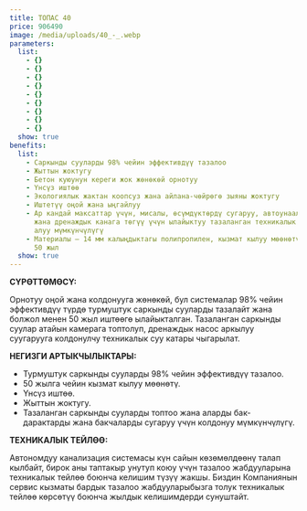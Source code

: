 ```yaml
---
title: ТОПАС 40
price: 906490
image: /media/uploads/40_-_.webp
parameters:
  list:
    - {}
    - {}
    - {}
    - {}
    - {}
    - {}
    - {}
    - {}
    - {}
  show: true
benefits:
  list:
    - Саркынды сууларды 98% чейин эффективдүү тазалоо
    - Жыттын жоктугу
    - Бетон куюунун кереги жок жөнөкөй орнотуу
    - Үнсүз иштөө
    - Экологиялык жактан коопсуз жана айлана-чөйрөгө зыяны жоктугу
    - Иштетүү оңой жана ыңгайлуу
    - Ар кандай максаттар үчүн, мисалы, өсүмдүктөрдү сугаруу, автоунааларды жуу
      жана дренаждык канага төгүү үчүн ылайыктуу тазаланган техникалык сууну
      алуу мүмкүнчүлүгү
    - Материалы – 14 мм калыңдыктагы полипропилен, кызмат кылуу мөөнөтү кеминде
      50 жыл
  show: true
---
```



**СҮРӨТТӨМӨСҮ:**

Орнотуу оңой жана колдонууга жөнөкөй, бул системалар 98% чейин эффективдүү түрдө турмуштук саркынды сууларды тазалайт жана болжол менен 50 жыл иштөөгө ылайыкталган.
Тазаланган саркынды суулар атайын камерага топтолуп, дренаждык насос аркылуу суугарууга колдонулчу техникалык суу катары чыгарылат.

**НЕГИЗГИ АРТЫКЧЫЛЫКТАРЫ:**

* Турмуштук саркынды сууларды 98% чейин эффективдүү тазалоо.
* 50 жылга чейин кызмат кылуу мөөнөтү.
* Үнсүз иштөө.
* Жыттын жоктугу.
* Тазаланган саркынды сууларды топтоо жана аларды бак-дарактарды жана бакчаларды сугаруу үчүн колдонуу мүмкүнчүлүгү.

**ТЕХНИКАЛЫК ТЕЙЛӨӨ:**

Автономдуу канализация системасы күн сайын көзөмөлдөөнү талап кылбайт, бирок аны таптакыр унутуп коюу үчүн тазалоо жабдууларына техникалык тейлөө боюнча келишим түзүү жакшы. Биздин Компаниянын сервис кызматы бардык тазалоо жабдууларыбызга толук техникалык тейлөө көрсөтүү боюнча жылдык келишимдерди сунуштайт.
